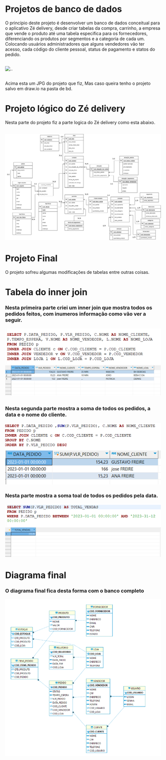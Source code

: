 # Projetos de banco de dados


O princípio deste projeto é desenvolver um banco de dados conceitual para o aplicativo Zé delivery, desde criar tabelas da compra, carrinho, a empresa que vende o produto até uma tabela especifica para os fornecedores, diferenciando os produtos por segmentos e a categoria de cada um.
Colocando usuários administradores que alguns vendedores vão ter acesso, cada código do cliente pessoal, status de pagamento e statos do pedido.

##


![..](zeDelivery/zédelivery.drawio.png)

##

Acima esta um JPG do projeto que fiz, Mas caso queira tenho o projeto salvo em draw.io na pasta de bd.
##

# Projeto lógico do Zé delivery

Nesta parte do projeto fiz a parte logica do Zé delivery como esta abaixo. 

##

![..](zeDelivery/zeDeliveryLogico.drawio.png)


##

# Projeto Final 

O projeto sofreu algumas modificações de tabelas entre outras coisas.
# Tabela do inner join
### Nesta primeira parte criei um inner join que mostra todos os pedidos feitos, com inumeros informação como vão ver a seguir.
![..](innerjoin1.png)
![..](tabelainnejoin1.png)
##

### Nesta segunda parte mostra a soma de todos os pedidos, a data e o nome do cliente.
![..](innerjoin2.png)
![..](tabelainnejoin2.png)


### Nesta parte mostra a soma toal de todos os pedidos pela data.
![..](dataTotalVendas.png)
![..](dataTotalVendasTabela.png)
##

# Diagrama final
### O diagrama final fica desta forma com o banco completo
![..](final.png)
